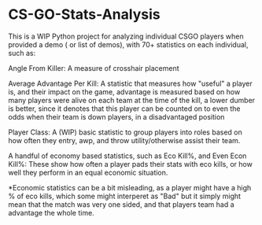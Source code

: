 # CS-GO-Stats-Analysis
This is a WIP Python project for analyzing individual CSGO players when provided a demo ( or list of demos), with 70+ statistics on each individual, such as:

Angle From Killer: A measure of crosshair placement

Average Advantage Per Kill: A statistic that measures how "useful" a player is, and their impact on the game, advantage is measured based on how many players were alive on each team at the time of the kill, a lower dumber is better, since it denotes that this player can be counted on to even the odds when their team is down players, in a disadvantaged position

Player Class: A (WIP) basic statistic to group players into roles based on how often they entry, awp, and throw utility/otherwise assist their team.

A handful of economy based statistics, such as Eco Kill%, and Even Econ Kill%: These show how often a player pads their stats with eco kills, or how well they perform in an equal economic situation.

*Economic statistics can be a bit misleading, as a player might have a high % of eco kills, which some might interperet as "Bad" but it simply might mean that the match was very one sided, and that players team had a advantage the whole time.

